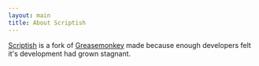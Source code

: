 ```yaml
---
layout: main
title: About Scriptish
---
```


[Scriptish] is a fork of [Greasemonkey] made because enough developers felt
it's development had grown stagnant.

[Scriptish]:https://github.com/scriptish/scriptish
[Greasemonkey]:https://github.com/greasemonkey/greasemonkey
